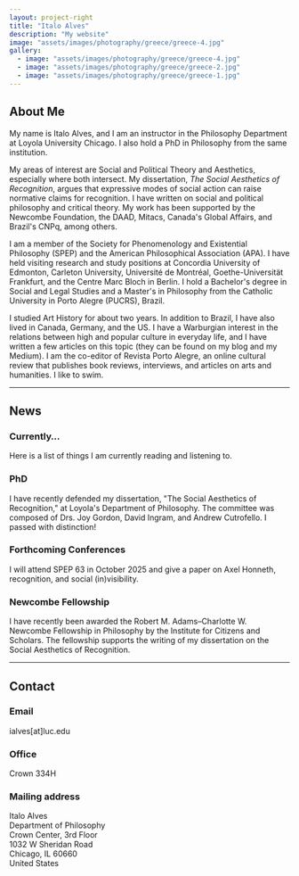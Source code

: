 ```yaml
---
layout: project-right
title: "Italo Alves"
description: "My website"
image: "assets/images/photography/greece/greece-4.jpg"
gallery:
  - image: "assets/images/photography/greece/greece-4.jpg"
  - image: "assets/images/photography/greece/greece-2.jpg"
  - image: "assets/images/photography/greece/greece-1.jpg"
---
```


## About Me

My name is Italo Alves, and I am an instructor in the Philosophy Department at Loyola University Chicago. I also hold a PhD in Philosophy from the same institution.

My areas of interest are Social and Political Theory and Aesthetics, especially where both intersect. My dissertation, *The Social Aesthetics of Recognition*, argues that expressive modes of social action can raise normative claims for recognition. I have written on social and political philosophy and critical theory. My work has been supported by the Newcombe Foundation, the DAAD, Mitacs, Canada's Global Affairs, and Brazil's CNPq, among others.

I am a member of the Society for Phenomenology and Existential Philosophy (SPEP) and the American Philosophical Association (APA). I have held visiting research and study positions at Concordia University of Edmonton, Carleton University, Université de Montréal, Goethe-Universität Frankfurt, and the Centre Marc Bloch in Berlin. I hold a Bachelor's degree in Social and Legal Studies and a Master's in Philosophy from the Catholic University in Porto Alegre (PUCRS), Brazil.

I studied Art History for about two years. In addition to Brazil, I have also lived in Canada, Germany, and the US. I have a Warburgian interest in the relations between high and popular culture in everyday life, and I have written a few articles on this topic (they can be found on my blog and my Medium). I am the co-editor of Revista Porto Alegre, an online cultural review that publishes book reviews, interviews, and articles on arts and humanities. I like to swim.

---

## News

### Currently…
Here is a list of things I am currently reading and listening to.

### PhD
I have recently defended my dissertation, "The Social Aesthetics of Recognition," at Loyola's Department of Philosophy. The committee was composed of Drs. Joy Gordon, David Ingram, and Andrew Cutrofello. I passed with distinction! 

### Forthcoming Conferences
I will attend SPEP 63 in October 2025 and give a paper on Axel Honneth, recognition, and social (in)visibility.

### Newcombe Fellowship
I have recently been awarded the Robert M. Adams–Charlotte W. Newcombe Fellowship in Philosophy by the Institute for Citizens and Scholars. The fellowship supports the writing of my dissertation on the Social Aesthetics of Recognition.

---

## Contact

### Email
ialves[at]luc.edu

### Office
Crown 334H

### Mailing address
Italo Alves  
Department of Philosophy  
Crown Center, 3rd Floor  
1032 W Sheridan Road  
Chicago, IL 60660  
United States
